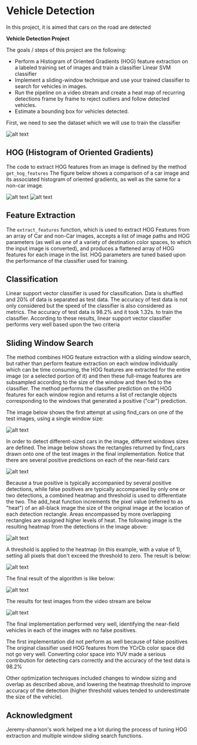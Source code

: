 # Vehicle Detection

In this project, it is aimed that cars on the road are detected

**Vehicle Detection Project**

The goals / steps of this project are the following:

* Perform a Histogram of Oriented Gradients (HOG) feature extraction on a labeled training set of images and train a classifier Linear SVM classifier 
* Implement a sliding-window technique and use your trained classifier to search for vehicles in images.
* Run the pipeline on a video stream and create a heat map of recurring detections frame by frame to reject outliers and follow detected vehicles.
* Estimate a bounding box for vehicles detected.

[//]: # (Image References)

[image1]: examples/cars_noncars.png "Dataset"
[image2]: examples/car_hog.png "Image HOG of a Car Image"
[image3]: examples/noncar_hog.png "Image HOG of a Noncar Image"
[image4]: examples/sliding_window.png "Sliding Window Search"
[image5]: examples/multiple_sliding_window.png "Multiple Sliding Window Search"
[image6]: examples/heatmap.png "Heatmap Image"
[image7]: examples/heatmap_thresholded.png "Thresholded Heatmap Image"
[image8]: examples/advanced_sliding_window.png "Advanced Sliding Windows Search"
[image9]: examples/test_boxes.png "Test Image Results"

First, we need to see the dataset which we will use to train the classifier

![alt text][image1]

## HOG (Histogram of Oriented Gradients)

The code to extract HOG features from an image is defined by the method `get_hog_features` The figure below shows a comparison of a car image and its associated histogram of oriented gradients, as well as the same for a non-car image.

![alt text][image2]
![alt text][image3]

## Feature Extraction

The `extract_features` function, which is used to extract HOG Features from an array of Car and non-Car images, accepts a list of image paths and HOG parameters (as well as one of a variety of destination color spaces, to which the input image is converted), and produces a flattened array of HOG features for each image in the list. HOG parameters are tuned based upon the performance of the classifier used for training.

## Classification

Linear support vector classifier is used for classification. Data is shuffled and 20% of data is separated as test data. The accuracy of test data is not only considered but the speed of the classifier is also considered as metrics. The accuracy of test data is 98.2% and it took 1.32s. to train the classifier. According to these results, linear support vector classifier performs very well based upon the two criteria

## Sliding Window Search

The method combines HOG feature extraction with a sliding window search, but rather than perform feature extraction on each window individually which can be time consuming, the HOG features are extracted for the entire image (or a selected portion of it) and then these full-image features are subsampled according to the size of the window and then fed to the classifier. The method performs the classifier prediction on the HOG features for each window region and returns a list of rectangle objects corresponding to the windows that generated a positive ("car") prediction.

The image below shows the first attempt at using find_cars on one of the test images, using a single window size:

![alt text][image4]

In order to detect different-sized cars in the image, different windows sizes are defined. The image below shows the rectangles returned by find_cars drawn onto one of the test images in the final implementation. Notice that there are several positive predictions on each of the near-field cars

![alt text][image5]

Because a true positive is typically accompanied by several positive detections, while false positives are typically accompanied by only one or two detections, a combined heatmap and threshold is used to differentiate the two. The add_heat function increments the pixel value (referred to as "heat") of an all-black image the size of the original image at the location of each detection rectangle. Areas encompassed by more overlapping rectangles are assigned higher levels of heat. The following image is the resulting heatmap from the detections in the image above:

![alt text][image6]

A threshold is applied to the heatmap (in this example, with a value of 1), setting all pixels that don't exceed the threshold to zero. The result is below:

![alt text][image7]

The final result of the algorithm is like below:

![alt text][image8]

The results for test images from the video stream are below

![alt text][image9]

The final implementation performed very well, identifying the near-field vehicles in each of the images with no false positives.

The first implementation did not perform as well because of false positives The original classifier used HOG features from the YCrCb color space did not go very well. Converting color space into YUV made a serious contribution for detecting cars correctly and the accuracy of the test data is 98.2% 

Other optimization techniques included changes to window sizing and overlap as described above, and lowering the heatmap threshold to improve accuracy of the detection (higher threshold values tended to underestimate the size of the vehicle).

## Acknowledgment

Jeremy-shannon's work helped me a lot during the process of tuning HOG extraction and multiple window sliding search functions.
